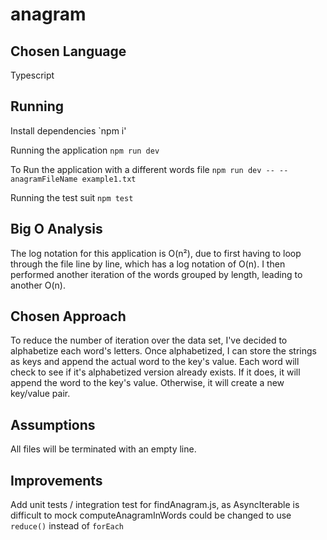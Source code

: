 # anagram
## Chosen Language
Typescript

## Running
Install dependencies
`npm i'

Running the application
 `npm run dev`

To Run the application with a different words file 
`npm run dev -- --anagramFileName example1.txt`

Running the test suit 
`npm test`

## Big O Analysis 
The log notation for this application is O(n²), due to first having to loop through the file line by line, which has a log notation of O(n). I then performed another iteration of the words grouped by length, leading to another O(n). 

## Chosen Approach
To reduce the number of iteration over the data set, I've decided to alphabetize each word's letters. Once alphabetized, I can store the strings as keys and append the actual word to the key's value. Each word will check to see if it's alphabetized version already exists. If it does, it will append the word to the key's value. Otherwise, it will create a new key/value pair. 

## Assumptions
All files will be terminated with an empty line. 
## Improvements
Add unit tests / integration test for findAnagram.js, as AsyncIterable is difficult to mock 
computeAnagramInWords could be changed to use `reduce()` instead of `forEach`
